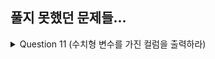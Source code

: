 ## 풀지 못했던 문제들...
<details>
  <summary>Question 11 (수치형 변수를 가진 컬럼을 출력하라)</summary>
  <pre>
    pandas.api.types.<b>is_integer()</b>
    <a href="https://pandas.pydata.org/docs/reference/api/pandas.api.types.is_integer.html#" target='_blank'>공식문서</a>
  </pre>
</details>

